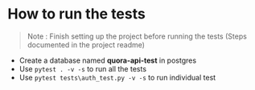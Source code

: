 # How to run the tests

>Note : Finish setting up the project before running the tests (Steps documented in the project readme)

- Create a database named **quora-api-test** in postgres
- Use `pytest . -v -s` to run all the tests
- Use `pytest tests\auth_test.py -v -s` to run individual test

